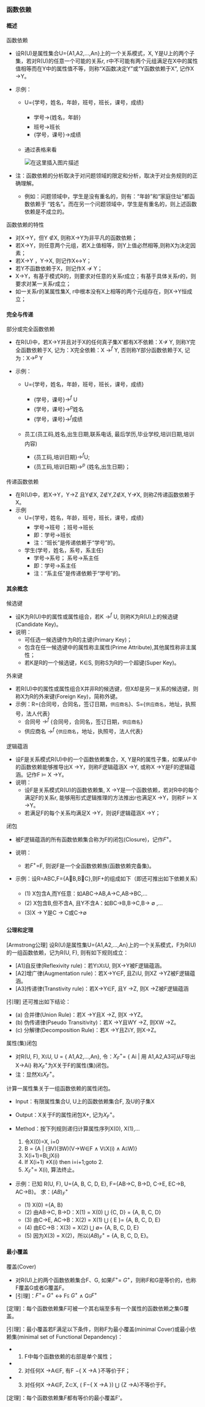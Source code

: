 ### 函数依赖

#### 概述

函数依赖

* 设R(U)是属性集合U={A1,A2,...,An}上的一个关系模式，X, Y是U上的两个子集，若对R(U)的任意一个可能的关系r,  r中不可能有两个元组满足在X中的属性值相等而在Y中的属性值不等，则称“X函数决定Y”或“Y函数依赖于X”, 记作X $\rightarrow$Y。

* 示例：

  * U={学号，姓名，年龄，班号，班长，课号，成绩}

    * 学号$\rightarrow${姓名，年龄}
    * 班号$\rightarrow$班长
    * {学号，课号}$\rightarrow$成绩

  * 通过表格来看

    ![在这里插入图片描述](https://img-blog.csdnimg.cn/2020112709041685.png?x-oss-process=image/watermark,type_ZmFuZ3poZW5naGVpdGk,shadow_10,text_aHR0cHM6Ly9ibG9nLmNzZG4ubmV0L3dlaXhpbl80MzkzNDYwNw==,size_16,color_FFFFFF,t_70#pic_center)




* 注：函数依赖的分析取决于对问题领域的限定和分析，取决于对业务规则的正确理解。
  * 例如：问题领域中，学生是没有重名的，则有：“年龄”和“家庭住址”都函数依赖于 “姓名”。而在另一个问题领域中，学生是有重名的，则上述函数依赖是不成立的。



函数依赖的特性

* 对X$\rightarrow$Y，但Y $\notin$X, 则称X$\rightarrow$Y为非平凡的函数依赖；
* 若X$\rightarrow$Y，则任意两个元组，若X上值相等，则Y上值必然相等,则称X为决定因素；
* 若X$\rightarrow$Y ，Y$\rightarrow$X, 则记作X$\leftrightarrow$Y；
* 若Y不函数依赖于X，则记作X  $\nrightarrow$  Y；
* X$\rightarrow$Y，有基于模式R的，则要求对任意的关系r成立；有基于具体关系r的，则要求对某一关系r成立；
* 如一关系r的某属性集X,    r中根本没有X上相等的两个元组存在，则X$\rightarrow$Y恒成立；



#### 完全与传递

部分或完全函数依赖

* 在R(U)中，若X$\rightarrow$Y并且对于X的任何真子集X'都有X不依赖：X$\nrightarrow$ Y,   则称Y完全函数依赖于X, 记为：X完全依赖：X $\rightarrow^f$ Y, 否则称Y部分函数依赖于X, 记为：X$\rightarrow^p$  Y

* 示例：

  * U={学号，姓名，年龄，班号，班长，课号，成绩}
    * {学号，课号}$\rightarrow^f$ U
    * {学号，课号}$\rightarrow^p$姓名
    * {学号，课号}$\rightarrow^f$成绩

  * 员工(员工码,姓名,出生日期,联系电话, 最后学历,毕业学校,培训日期,培训内容)
    * {员工码,培训日期}$\rightarrow^f$U;
    * {员工码,培训日期}$\rightarrow^p$ {姓名,出生日期}；



传递函数依赖

* 在R(U)中，若X$\rightarrow$Y，Y$\rightarrow$Z 且Y$\notin$X,  Z$\notin$Y,Z$\notin$X, Y$\nrightarrow$X, 则称Z传递函数依赖于X。
* 示例
  * U={学号，姓名，年龄，班号，班长，课号，成绩}
    * 学号$\rightarrow$班号 ；班号$\rightarrow$班长
    * 即：学号$\rightarrow$班长
    * 注：“班长”是传递依赖于“学号”的。
  * 学生(学号，姓名，系号，系主任)
    * 学号$\rightarrow$系号； 系号$\rightarrow$系主任
    * 即：学号$\rightarrow$系主任
    * 注：“系主任”是传递依赖于“学号”的。



#### 其余概念

候选键

* 设K为R(U)中的属性或属性组合，若K   $\rightarrow^f$ U,   则称K为R(U)上的候选键(Candidate Key)。
* 说明：
  * 可任选一候选键作为R的主键(Primary Key)；
  * 包含在任一候选键中的属性称主属性(Prime Attribute),其他属性称非主属性；
  * 若K是R的一个候选键，K$\in$S, 则称S为R的一个超键(Super Key)。 



外来键

* 若R(U)中的属性或属性组合X并非R的候选键，但X却是另一关系的候选键，则称X为R的外来键(Foreign Key)，简称外键。
* 示例：R={合同号，合同名，签订日期，`供应商名`}、S={`供应商名`，地址，执照号，法人代表}
  * 合同号 $\rightarrow^f$ {合同号，合同名，签订日期，`供应商名`}
  * 供应商名 $\rightarrow^f$ {`供应商名`，地址，执照号，法人代表}



逻辑蕴涵

* 设F是关系模式R(U)中的一个函数依赖集合，X,  Y是R的属性子集，如果从F中的函数依赖能够推导出X $\rightarrow$Y，则称F逻辑蕴涵X $\rightarrow$Y,  或称X $\rightarrow$Y是F的逻辑蕴涵。记作F $\vDash$ X $\rightarrow$Y。
* 说明：
  * 设F是关系模式R(U)的函数依赖集,  X $\rightarrow$Y是一个函数依赖，若对R中的每个满足F的关系r, 能够用形式逻辑推理的方法推出r也满足X $\rightarrow$Y，则称F $\vDash$ X $\rightarrow$Y。
  * 若满足F的每个关系均满足X $\rightarrow$Y，则说F逻辑蕴涵X $\rightarrow$Y；



闭包

* 被F逻辑蕴涵的所有函数依赖集合称为F的闭包(Closure)，记作$F^+$。

* 说明：

  * 若$F^+$=F, 则说F是一个全函数依赖族(函数依赖完备集)。

* 示例：设R=ABC,F={AB,BC},则F+的组成如下（即还可推出如下依赖关系）

  * (1) X包含A,而Y任意：如ABC$\rightarrow$AB,A$\rightarrow$C,AB$\rightarrow$BC,...
  * (2) X包含B,但不含A, 且Y不含A：如BC$\rightarrow$B,B$\rightarrow$C,B$\rightarrow$ $\emptyset$ ,...
  * (3)X $\rightarrow$ Y是C $\rightarrow$ C或C$\rightarrow$$\emptyset$

  

#### 公理和定理

[Armstrong公理] 设R(U)是属性集U={A1,A2,...,An}上的一个关系模式，F为R(U)的一组函数依赖，记为R(U, F), 则有如下规则成立：

* [A1]自反律(Reflexivity rule)：若Y$\subseteqq$X$\subseteqq$U, 则X$\rightarrow$Y被F逻辑蕴涵。
* [A2]增广律(Augmentation  rule)：若X$\rightarrow$Y$\in$F,  且Z$\subseteqq$U,  则XZ $\rightarrow$YZ被F逻辑蕴涵。
* [A3]传递律(Transtivity rule)：若X$\rightarrow$Y$\in$F, 且Y $\rightarrow$Z, 则X $\rightarrow$Z被F逻辑蕴涵



[引理] 还可推出如下结论：

* (a) 合并律(Union Rule)：若X $\rightarrow$Y且X $\rightarrow$Z, 则X  $\rightarrow$YZ。
* (b) 伪传递律(Pseudo Transitivity)：若X $\rightarrow$Y且WY $\rightarrow$Z, 则XW $\rightarrow$Z。
* (c) 分解律(Decomposition Rule)：若X $\rightarrow$Y且Z$\subseteqq$Y, 则X$\rightarrow$Z。 



属性(集)闭包

* 对R(U, F), X$\subseteqq$U, U = { A1,A2,...,An}, 令：$X^+_F$= { Ai | 用  A1,A2,A3可从F导出X$\rightarrow$Ai} 称$X^+_F$为X关于F的属性(集)闭包。
* 注：显然X$\subseteqq$$X^+_F$。



计算一属性集关于一组函数依赖的属性闭包。

* Input：有限属性集合U,  U上的函数依赖集合F, 及U的子集X
* Output：X关于F的属性闭包X+, 记为$X^+_F$。
* Method：按下列规则递归计算属性序列X(0), X(1),...
  1. 令X(0)=X,  i=0
  2. B = {A | ($\exists$V)($\exists$W)(V$\rightarrow$W$\in$F $\wedge$  V$\subseteqq$X(i) $\wedge$ A$\subseteqq$W)}
  3. X(i+1)=B$\bigcup$X(i)
  4. If  X(i+1) $\neq$X(i)  then  i=i+1;goto 2.
  5. $X^+_F$= X(i), 算法终止。 

* 示例：已知 R(U, F), U={A, B, C, D, E},  F={AB$\rightarrow$C, B$\rightarrow$D, C$\rightarrow$E, EC$\rightarrow$B, AC$\rightarrow$B}。  求：$(AB)^+_F$
  * (1)  X(0) ={A, B}
  * (2)  由AB$\rightarrow$C, B$\rightarrow$D：X(1) = X(0) $\bigcup$ {C, D} = {A, B, C, D}
  * (3)  由C$\rightarrow$E, AC$\rightarrow$B：X(2) = X(1) $\bigcup$ { E }= {A, B, C, D, E}
  * (4)  由EC$\rightarrow$B：X(3) = X(2) $\bigcup$ $\emptyset$= {A, B, C, D, E}   
  * (5)  因为X(3) = X(2)，所以$(AB)^+_F$ = {A, B, C, D, E}。





#### 最小覆盖

覆盖(Cover)

* 对R(U)上的两个函数依赖集合F、G,  如果$F^+$=  $G^+$，则称F和G是等价的，也称F覆盖G或者G覆盖F。
* [引理]：$F^+$= $G^+$ $\leftrightarrow$  F$\subseteqq$ $G^+$ $\wedge$ G$\subseteqq$$F^+$



[定理]：每个函数依赖集F可被一个其右端至多有一个属性的函数依赖之集G覆盖。



[引理]：最小覆盖若F满足以下条件，则称F为最小覆盖(minimal  Cover)或最小依赖集(minimal set of Functional Depandency)：

* 1) F中每个函数依赖的右部是单个属性；
* 2) 对任何X $\rightarrow$A$\in$F, 有F $-${ X $\rightarrow$A }不等价于F；
* 3) 对任何X $\rightarrow$A$\in$F, Z$\subset$X, ( F$-${ X $\rightarrow$A }) $\bigcup$ {Z $\rightarrow$A}不等价于F。



[定理]：每个函数依赖集F都有等价的最小覆盖F'。



